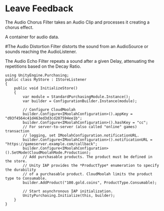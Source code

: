 Leave Feedback
=========================

The Audio Chorus Filter takes an Audio Clip and processes it creating a chorus effect.

A container for audio data.

#The Audio Distortion Filter distorts the sound from an AudioSource or sounds reaching the AudioListener.

The Audio Echo Filter repeats a sound after a given Delay, attenuating the repetitions based on the Decay Ratio.




```
using UnityEngine.Purchasing;
public class MyStore : IStoreListener
{
    public void InitializeStore()
    {
        var module = StandardPurchasingModule.Instance();
        var builder = ConfigurationBuilder.Instance(module);

        // Configure CloudMoolah
        builder.Configure<IMoolahConfiguration>().appKey = "d93f4564c41d463ed3d3cd207594ee1b";
        builder.Configure<IMoolahConfiguration>().hashKey = "cc";
        // For server-to-server (also called "online" games) transaction
        // logging, set IMoolahConfiguration.notificationURL.
        builder.Configure<IMoolahConfiguration>().notificationURL = "https://gameserver.example.com/callback";
        builder.Configure<IMoolahConfiguration>().SetMode(CloudMoolahMode.Production);
        // Add purchasable products. The product must be defined in the store.
        // Unity IAP provides the *ProductType* enumeration to specify the durability 
        // of a purchasable product. CloudMoolah limits the product type to Consumable. 
        builder.AddProduct("100.gold.coins", ProductType.Consumable);

        // Start asynchronous IAP initialization.
        UnityPurchasing.Initialize(this, builder);
    }
}
```
